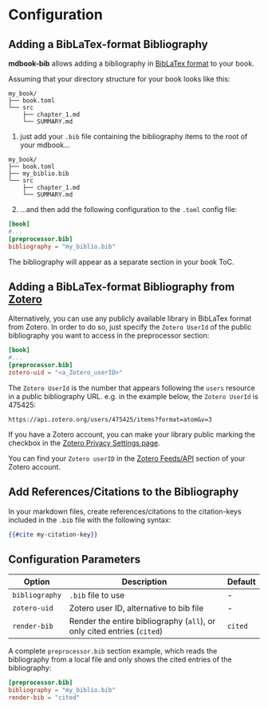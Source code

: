 # Configuration

## Adding a BibLaTex-format Bibliography

**mdbook-bib** allows adding a bibliography in [BibLaTex format](https://www.ctan.org/pkg/biblatex) to your book. 

Assuming that your directory structure for your book looks like this:

```
my_book/
├── book.toml
└── src
    ├── chapter_1.md
    └── SUMMARY.md
```

1. just add your `.bib` file containing the bibliography items to the root of your mdbook...

```
my_book/
├── book.toml
├── my_biblio.bib
└── src
    ├── chapter_1.md
    └── SUMMARY.md
```

2. ...and then add the following configuration to the `.toml` config file:

```toml
[book]
#...
[preprocessor.bib]
bibliography = "my_biblio.bib"
```

The bibliography will appear as a separate section in your book ToC. 

## Adding a BibLaTex-format Bibliography from [Zotero](https://www.zotero.org/)

Alternatively, you can use any publicly available library in BibLaTex format from Zotero.
In order to do so, just specify the `Zotero UserId` of the public bibliography you want to access in the preprocessor section:

```toml
[book]
#...
[preprocessor.bib]
zotero-uid = "<a_Zotero_userID>"
```

The `Zotero UserId` is the number that appears following the `users` resource in a public bibliography URL. e.g. in the 
example below, the `Zotero UserId` is 475425:
```shell
https://api.zotero.org/users/475425/items?format=atom&v=3
```

If you have a Zotero account, you can make your library public marking the checkbox in the [Zotero Privacy Settings page](https://www.zotero.org/settings/privacy).

You can find your `Zotero userID` in the [Zotero Feeds/API](https://www.zotero.org/settings/keys) section of your 
Zotero account.

## Add References/Citations to the Bibliography

In your markdown files, create references/citations to the citation-keys included in the `.bib` file with the 
following syntax:

```handlebars
{{#cite my-citation-key}}
```


## Configuration Parameters

| Option           | Description                                                             | Default |
|------------------|-------------------------------------------------------------------------|---------|
| `bibliography`   | `.bib` file to use                                                      | -       |
| `zotero-uid`     | Zotero user ID, alternative to bib file                                 | -       |
| `render-bib`     | Render the entire bibliography (`all`), or only cited entries (`cited`) | `cited` |

A complete `preprocessor.bib` section example, which reads the bibliography from a local file and only shows the cited entries of the bibliography:

```toml
[preprocessor.bib]
bibliography = "my_biblio.bib"
render-bib = "cited"
```
